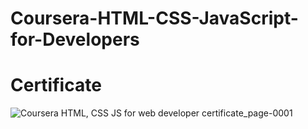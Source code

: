 # Coursera-HTML-CSS-JavaScript-for-Developers
# Certificate

![Coursera HTML, CSS   JS for web developer certificate_page-0001](https://user-images.githubusercontent.com/105184379/175819586-b2a06bd5-5b7f-4166-8ab9-9933b47d0c66.jpg)
